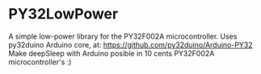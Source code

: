 # PY32LowPower
A simple low-power library for the PY32F002A microcontroller. Uses py32duino Arduino core, at: https://github.com/py32duino/Arduino-PY32
Make deepSleep with Arduino posible in 10 cents PY32F002A microcontroller's :)
